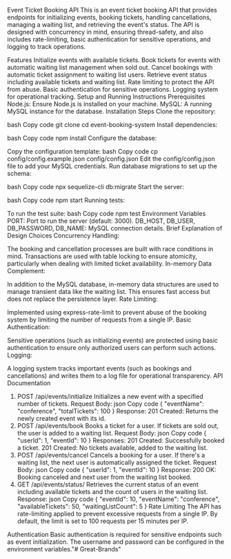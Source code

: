 Event Ticket Booking API
This is an event ticket booking API that provides endpoints for initializing events, booking tickets, handling cancellations, managing a waiting list, and retrieving the event's status. The API is designed with concurrency in mind, ensuring thread-safety, and also includes rate-limiting, basic authentication for sensitive operations, and logging to track operations.

Features
Initialize events with available tickets.
Book tickets for events with automatic waiting list management when sold out.
Cancel bookings with automatic ticket assignment to waiting list users.
Retrieve event status including available tickets and waiting list.
Rate limiting to protect the API from abuse.
Basic authentication for sensitive operations.
Logging system for operational tracking.
Setup and Running Instructions
Prerequisites
Node.js: Ensure Node.js is installed on your machine.
MySQL: A running MySQL instance for the database.
Installation Steps
Clone the repository:

bash
Copy code
git clone <repository-url>
cd event-booking-system
Install dependencies:

bash
Copy code
npm install
Configure the database:

Copy the configuration template:
bash
Copy code
cp config/config.example.json config/config.json
Edit the config/config.json file to add your MySQL credentials.
Run database migrations to set up the schema:

bash
Copy code
npx sequelize-cli db:migrate
Start the server:

bash
Copy code
npm start
Running tests:

To run the test suite:
bash
Copy code
npm test
Environment Variables
PORT: Port to run the server (default: 3000).
DB_HOST, DB_USER, DB_PASSWORD, DB_NAME: MySQL connection details.
Brief Explanation of Design Choices
Concurrency Handling:

The booking and cancellation processes are built with race conditions in mind. Transactions are used with table locking to ensure atomicity, particularly when dealing with limited ticket availability.
In-memory Data Complement:

In addition to the MySQL database, in-memory data structures are used to manage transient data like the waiting list. This ensures fast access but does not replace the persistence layer.
Rate Limiting:

Implemented using express-rate-limit to prevent abuse of the booking system by limiting the number of requests from a single IP.
Basic Authentication:

Sensitive operations (such as initializing events) are protected using basic authentication to ensure only authorized users can perform such actions.
Logging:

A logging system tracks important events (such as bookings and cancellations) and writes them to a log file for operational transparency.
API Documentation
1. POST /api/events/initialize
Initializes a new event with a specified number of tickets.
Request Body:
json
Copy code
{
  "eventName": "conference",
  "totalTickets": 100
}
Response:
201 Created: Returns the newly created event with its id.
2. POST /api/events/book
Books a ticket for a user. If tickets are sold out, the user is added to a waiting list.
Request Body:
json
Copy code
{
  "userId": 1,
  "eventId": 10
}
Responses:
201 Created: Successfully booked a ticket.
201 Created: No tickets available, added to the waiting list.
3. POST /api/events/cancel
Cancels a booking for a user. If there's a waiting list, the next user is automatically assigned the ticket.
Request Body:
json
Copy code
{
  "userId": 1,
  "eventId": 10
}
Response:
200 OK: Booking canceled and next user from the waiting list booked.
4. GET /api/events/status/
Retrieves the current status of an event including available tickets and the count of users in the waiting list.
Response:
json
Copy code
{
  "eventId": 10,
  "eventName": "conference",
  "availableTickets": 50,
  "waitingListCount": 5
}
Rate Limiting
The API has rate-limiting applied to prevent excessive requests from a single IP. By default, the limit is set to 100 requests per 15 minutes per IP.

Authentication
Basic authentication is required for sensitive endpoints such as event initialization. The username and password can be configured in the environment variables."# Great-Brands" 

